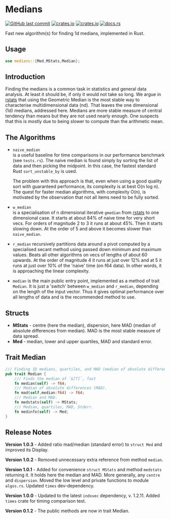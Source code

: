 # Medians

[<img alt="GitHub last commit" src="https://img.shields.io/github/last-commit/liborty/medians/HEAD?logo=github">](https://github.com/liborty/medians)
[<img alt="crates.io" src="https://img.shields.io/crates/v/medians?logo=rust">](https://crates.io/crates/medians)
[<img alt="crates.io" src="https://img.shields.io/crates/d/medians?logo=rust">](https://crates.io/crates/medians)
[<img alt="docs.rs" src="https://img.shields.io/docsrs/medians?logo=rust">](https://docs.rs/medians)

Fast new algorithm(s) for finding 1d medians, implemented in Rust.

## Usage

```rust
use medians::{Med,MStats,Median};
```

## Introduction

Finding the medians is a common task in statistics and general data analysis. At least it should be, if only it would not take so long. We argue in [rstats](https://github.com/liborty/rstats) that using the Geometric Median is the most stable way to characterise multidimensional data (nd). That leaves the one dimensional (1d) medians, addressed here. Medians are more stable measure of central tendency than means but they are not used nearly enough. One suspects that this is mostly due to being slower to compute than the arithmetic mean.

## The Algorithms

* `naive_median`  
  is a useful baseline for time comparisons in our performance benchmark (see `tests.rs`). The naive median is found simply by sorting the list of data and then picking the midpoint. In this case, the fastest standard Rust `sort_unstable_by` is used.

  The problem with this approach is that, even when using a good quality sort with guaranteed performance, its complexity is at best O(n log n). The quest for faster median algorithms, with complexity O(n), is motivated by the observation that not all items need to be fully sorted.

* `w_median`  
is a specialisation of n dimensional iterative `gmedian` from [rstats](https://github.com/liborty/rstats) to one dimensional case. It starts at about 84% of naive time for very short vecs. For orders of magnitude 2 to 3 it runs at about 45%. Then it starts slowing down. At the order of 5 and above it becomes slower than `naive_median`.

* `r_median`
recursively partitions data around a pivot computed by a specialised secant method using passed down minimum and maximum values. Beats all other algorithms on vecs of lengths of about 60 upwards. At the order of magnitude 4 it runs at just over 12% and at 5 it runs at just over 10% of the 'naive' time (on f64 data).  In other words, it is approaching the linear complexity.

* `median`
is the main public entry point, implemented as a method of trait `Median`. It is just a 'switch' between `w_median` and `r_median`,  depending on the length of the input vector. Thus it gives optimal performance over all lengths of data and is the recommended method to use.

## Structs

* **MStats** - centre (here the median), dispersion, here MAD (median of absolute differences from median). MAD is the most stable measure of data spread.
* **Med** - median, lower and upper quartiles, MAD and standard error.

## Trait Median

```rust
/// Finding 1D medians, quartiles, and MAD (median of absolute differences)
pub trait Median {
    /// Finds the median of `&[T]`, fast
    fn median(self) -> f64;
    /// Median of absolute differences (MAD).
    fn mad(self,median:f64) -> f64;
    /// Median and MAD.
    fn medstats(self) -> MStats;
    /// Median, quartiles, MAD, Stderr.
    fn medinfo(self) -> Med;
}
```

## Release Notes

**Version 1.0.3** - Added ratio mad/median (standard error) to `struct Med` and improved its Display.

**Version 1.0.2** - Removed unnecessary extra reference from method `median`.

**Version 1.0.1** - Added for convenience `struct MStats` and method `medstats` returning it. It holds here the median and MAD. More generally, any `centre` and `dispersion`. Moved the low level and private functions to module `algos.rs`. Updated `times` dev-dependency.

**Version 1.0.0** -  Updated to the latest `indxvec` dependency, v. 1.2.11. Added `times` crate for timing comparison test.

**Version 0.1.2** - The public methods are now in trait Median.
